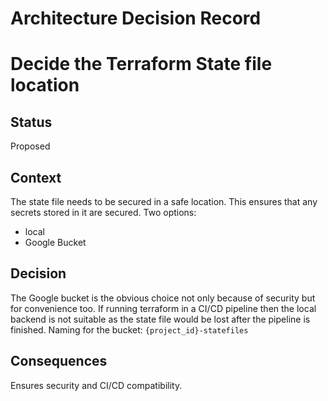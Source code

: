 # Architecture Decision Record

# Decide the Terraform State file location

## Status

Proposed

## Context

The state file needs to be secured in a safe location. This ensures that any secrets stored in it are secured. Two options:
 - local
 - Google Bucket


## Decision

The Google bucket is the obvious choice not only because of security but for convenience too. If running terraform in a
CI/CD pipeline then the local backend is not suitable as the state file would be lost after the pipeline is finished.
Naming for the bucket: 
`{project_id}-statefiles`

## Consequences

Ensures security and CI/CD compatibility.